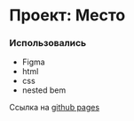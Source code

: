 # Проект: Место

### Использовались

* Figma
* html
* css
* nested bem

Ссылка на [github pages](https://ol3gc0ffee.github.io/mesto-project-bootcamp/)
